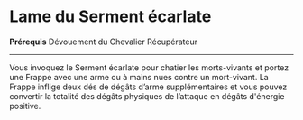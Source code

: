 # Lame du Serment écarlate

<p><span id="ctl00_MainContent_DetailedOutput"><strong>Prérequis</strong> Dévouement du Chevalier Récupérateur<br></span></p>
<hr>
<p>Vous invoquez le Serment écarlate pour chatier les morts-vivants  et portez une Frappe avec une arme ou à mains nues contre un mort-vivant. La Frappe inflige deux dés de dégâts d’arme supplémentaires et vous pouvez convertir la totalité des dégâts physiques de l’attaque en dégâts d'énergie positive.</p>